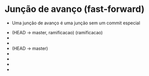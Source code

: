 Junção de avanço (fast-forward)
===============================

- Uma junção de avanço é uma junção sem um commit especial

<div class="git_tree" data-steps="1..">
    <ul data-step="0..">
        <li>
            <span class="branch" data-step="1..">(HEAD -> master, ramificacao)</span>
            <span class="branch" data-step="0">(ramificacao)</span>
        </li>
        <li></li>
        <li></li>
        <li>
            <span class="branch" data-step="0">(HEAD -> master)</span>
        </li>
        <li></li>
        <li></li>
        <li></li>
        <li></li>
    </ul>
</div>

<div>
    <script src="@routes.Assets.at("javascripts/git_tree_from_ul.js")">
    </script>
    <script src="@routes.Assets.at("javascripts/git_tree_to_svg.js")">
    </script>
    <script src="@routes.Assets.at("javascripts/git_tree_utils.js")">
    </script>
</div>
